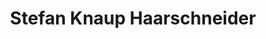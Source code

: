 ---
title: "Stefan Knaup Haarschneider"
url: /einhausen/stefan-knaup-haarschneider/
shop: Friseur
---